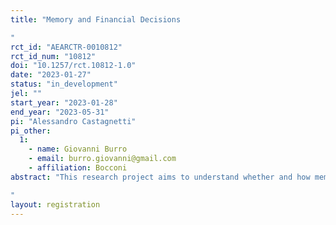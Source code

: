 ```yaml
---
title: "Memory and Financial Decisions
"
rct_id: "AEARCTR-0010812"
rct_id_num: "10812"
doi: "10.1257/rct.10812-1.0"
date: "2023-01-27"
status: "in_development"
jel: ""
start_year: "2023-01-28"
end_year: "2023-05-31"
pi: "Alessandro Castagnetti"
pi_other:
  1:
    - name: Giovanni Burro
    - email: burro.giovanni@gmail.com
    - affiliation: Bocconi
abstract: "This research project aims to understand whether and how memories and personal experiences about the stock market influence invesment choices and attitudes towards uncertainty. In particular, here we want to study whether positive (negative) memories positively (negative) drives investment choices. Moreover, we further studer whether and how the provision of information interacts with previous personal experiences and memories.
"
layout: registration
---
```


